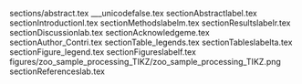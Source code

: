 sections/abstract.tex
___unicodefalse.tex
sectionAbstractlabel.tex
sectionIntroductionl.tex
sectionMethodslabelm.tex
sectionResultslabelr.tex
sectionDiscussionlab.tex
sectionAcknowledgeme.tex
sectionAuthor_Contri.tex
sectionTable_legends.tex
sectionTableslabelta.tex
sectionFigure_legend.tex
sectionFigureslabelf.tex
figures/zoo_sample_processing_TIKZ/zoo_sample_processing_TIKZ.png
sectionReferenceslab.tex

